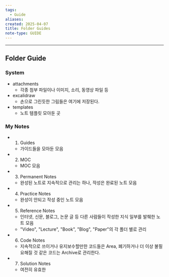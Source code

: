 ```yaml
---
tags:
  - Guide
aliases: 
created: 2025-04-07
title: Folder Guides
note-type: GUIDE
---
```



---

## Folder Guide

### System
- attachments
	- 각종 첨부 파일이나 이미지, 소리, 동영상 파일 등
- excalidraw
	- 손으로 그린듯한 그림들은 여기에 저장된다.
- templates
	- 노트 템플릿 모아둔 곳

### My Notes
- 01. Guides
	- 가이드들을 모아둔 모음
- 02. MOC
	- MOC 모음
- 03. Permanent Notes
	- 완성된 노트로 지속적으로 관리는 하나, 작성은 완료된 노트 모음
- 04. Practice Notes
	- 완성이 안되고 작성 중인 노트 모음
- 05. Reference Notes
	- 인터넷, 신문, 블로그, 논문 글 등 다른 사람들이 작성한 지식 일부를 발췌한 노트 모음
	- "Video", "Lecture", "Book", "Blog", "Paper"의 각 폴더 별로 관리
- 06. Code Notes
	- 지속적으로 쓰이거나 유지보수할만한 코드들은 Area, 폐기하거나 더 이상 불필요해질 것 같은 코드는 Archive로 관리한다.
- 07. Solution Notes
	- 여전히 유효한 